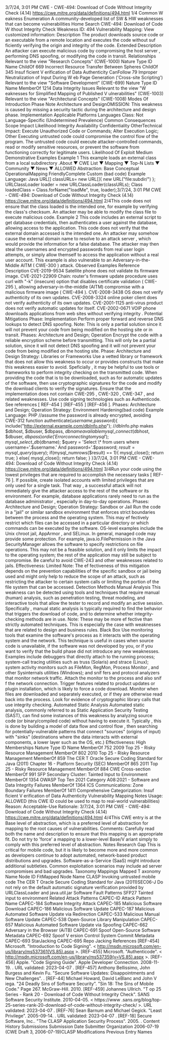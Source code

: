 3/7/24, 3:01 PM CWE - CWE-494: Download of Code Without Integrity Check (4.14)
https://cwe.mitre.org/data/deﬁnitions/494.html 1/4
Common W eakness Enumeration
A community-developed list of SW & HW weaknesses that can become
vulnerabilities
Home Search
CWE-494: Download of Code W ithout Integrity Check
Weakness ID: 494
Vulnerability Mapping: 
View customized information:
 Description
The product downloads source code or an executable from a remote location and executes the code without suf ficiently verifying the
origin and integrity of the code.
 Extended Description
An attacker can execute malicious code by compromising the host server , performing DNS spoofing, or modifying the code in transit.
 Relationships
 Relevant to the view "Research Concepts" (CWE-1000)
Nature Type ID Name
ChildOf 669 Incorrect Resource Transfer Between Spheres
ChildOf 345 Insuf ficient V erification of Data Authenticity
CanFollow 79 Improper Neutralization of Input During W eb Page Generation ('Cross-site Scripting')
 Relevant to the view "Software Development" (CWE-699)
Nature Type ID Name
MemberOf 1214 Data Integrity Issues
 Relevant to the view "W eaknesses for Simplified Mapping of Published V ulnerabilities" (CWE-1003)
 Relevant to the view "Architectural Concepts" (CWE-1008)
 Modes Of Introduction
Phase Note
Architecture and DesignOMISSION: This weakness is caused by missing a security tactic during the architecture and design
phase.
Implementation
 Applicable Platforms
Languages
Class: Not Language-Specific (Undetermined Prevalence)
 Common Consequences
Scope Impact Likelihood
Integrity
Availability
Confidentiality
OtherTechnical Impact: Execute Unauthorized Code or Commands; Alter Execution Logic; Other
Executing untrusted code could compromise the control flow of the program. The untrusted code
could execute attacker-controlled commands, read or modify sensitive resources, or prevent the
software from functioning correctly for legitimate users.
 Likelihood Of Exploit
Medium
 Demonstrative Examples
Example 1
This example loads an external class from a local subdirectory .About ▼ CWE List ▼ Mapping ▼ Top-N Lists ▼ Community ▼ News ▼
ALLOWED
Abstraction: Base
Conceptual OperationalMapping
FriendlyComplete Custom
(bad code) Example Language: Java 
URL[] classURLs= new URL[]{
new URL("file:subdir/")
};
URLClassLoader loader = new URLClassLoader(classURLs);
Class loadedClass = Class.forName("loadMe", true, loader);3/7/24, 3:01 PM CWE - CWE-494: Download of Code Without Integrity Check (4.14)
https://cwe.mitre.org/data/deﬁnitions/494.html 2/4This code does not ensure that the class loaded is the intended one, for example by verifying the class's checksum. An attacker may
be able to modify the class file to execute malicious code.
Example 2
This code includes an external script to get database credentials, then authenticates a user against the database, allowing access to
the application.
This code does not verify that the external domain accessed is the intended one. An attacker may somehow cause the external
domain name to resolve to an attack server , which would provide the information for a false database. The attacker may then steal the
usernames and encrypted passwords from real user login attempts, or simply allow themself to access the application without a real
user account.
This example is also vulnerable to an Adversary-in-the-Middle AITM ( CWE-300 ) attack.
 Observed Examples
Reference Description
CVE-2019-9534 Satellite phone does not validate its firmware image.
CVE-2021-22909 Chain: router's firmware update procedure uses curl with "-k" (insecure) option that disables certificate
validation ( CWE-295 ), allowing adversary-in-the-middle (AITM) compromise with a malicious firmware
image ( CWE-494 ).
CVE-2008-3438 OS does not verify authenticity of its own updates.
CVE-2008-3324 online poker client does not verify authenticity of its own updates.
CVE-2001-1125 anti-virus product does not verify automatic updates for itself.
CVE-2002-0671 VOIP phone downloads applications from web sites without verifying integrity .
 Potential Mitigations
Phase: Implementation
Perform proper forward and reverse DNS lookups to detect DNS spoofing.
Note: This is only a partial solution since it will not prevent your code from being modified on the hosting site or in transit.
Phases: Architecture and Design; Operation
Encrypt the code with a reliable encryption scheme before transmitting.
This will only be a partial solution, since it will not detect DNS spoofing and it will not prevent your code from being modified on
the hosting site.
Phase: Architecture and Design
Strategy: Libraries or Frameworks
Use a vetted library or framework that does not allow this weakness to occur or provides constructs that make this weakness
easier to avoid.
Speficially , it may be helpful to use tools or frameworks to perform integrity checking on the transmitted code.
When providing the code that is to be downloaded, such as for automatic updates of the software, then use
cryptographic signatures for the code and modify the download clients to verify the signatures. Ensure that the
implementation does not contain CWE-295 , CWE-320 , CWE-347 , and related weaknesses.
Use code signing technologies such as Authenticode. See references [ REF-454 ] [REF-455 ] [REF-456 ].
Phases: Architecture and Design; Operation
Strategy: Environment Hardening(bad code) Example Language: PHP 
//assume the password is already encrypted, avoiding CWE-312
function authenticate($username,$password){
include("http://external.example.com/dbInfo.php");
//dbInfo.php makes $dbhost, $dbuser, $dbpass, $dbname available
mysql\_connect($dbhost, $dbuser, $dbpass) or die ('Error connecting to mysql');
mysql\_select\_db($dbname);
$query = 'Select \* from users where username='.$username.' And password='.$password;
$result = mysql\_query($query);
if(mysql\_numrows($result) == 1){
mysql\_close();
return true;
}
else{
mysql\_close();
return false;
}
}3/7/24, 3:01 PM CWE - CWE-494: Download of Code Without Integrity Check (4.14)
https://cwe.mitre.org/data/deﬁnitions/494.html 3/4Run your code using the lowest privileges that are required to accomplish the necessary tasks [ REF-76 ]. If possible, create
isolated accounts with limited privileges that are only used for a single task. That way , a successful attack will not immediately
give the attacker access to the rest of the software or its environment. For example, database applications rarely need to run as
the database administrator , especially in day-to-day operations.
Phases: Architecture and Design; Operation
Strategy: Sandbox or Jail
Run the code in a "jail" or similar sandbox environment that enforces strict boundaries between the process and the operating
system. This may ef fectively restrict which files can be accessed in a particular directory or which commands can be executed
by the software.
OS-level examples include the Unix chroot jail, AppArmor , and SELinux. In general, managed code may provide some
protection. For example, java.io.FilePermission in the Java SecurityManager allows the software to specify restrictions on file
operations.
This may not be a feasible solution, and it only limits the impact to the operating system; the rest of the application may still be
subject to compromise.
Be careful to avoid CWE-243 and other weaknesses related to jails.
Effectiveness: Limited
Note: The ef fectiveness of this mitigation depends on the prevention capabilities of the specific sandbox or jail being used and
might only help to reduce the scope of an attack, such as restricting the attacker to certain system calls or limiting the portion of
the file system that can be accessed.
 Detection Methods
Manual Analysis
This weakness can be detected using tools and techniques that require manual (human) analysis, such as penetration testing,
threat modeling, and interactive tools that allow the tester to record and modify an active session.
Specifically , manual static analysis is typically required to find the behavior that triggers the download of code, and to determine
whether integrity-checking methods are in use.
Note: These may be more ef fective than strictly automated techniques. This is especially the case with weaknesses that are
related to design and business rules.
Black Box
Use monitoring tools that examine the software's process as it interacts with the operating system and the network. This
technique is useful in cases when source code is unavailable, if the software was not developed by you, or if you want to verify
that the build phase did not introduce any new weaknesses. Examples include debuggers that directly attach to the running
process; system-call tracing utilities such as truss (Solaris) and strace (Linux); system activity monitors such as FileMon,
RegMon, Process Monitor , and other Sysinternals utilities (Windows); and snif fers and protocol analyzers that monitor network
traffic.
Attach the monitor to the process and also snif f the network connection. Trigger features related to product updates or plugin
installation, which is likely to force a code download. Monitor when files are downloaded and separately executed, or if they are
otherwise read back into the process. Look for evidence of cryptographic library calls that use integrity checking.
Automated Static Analysis
Automated static analysis, commonly referred to as Static Application Security Testing (SAST), can find some instances of this
weakness by analyzing source code (or binary/compiled code) without having to execute it. Typically , this is done by building a
model of data flow and control flow , then searching for potentially-vulnerable patterns that connect "sources" (origins of input)
with "sinks" (destinations where the data interacts with external components, a lower layer such as the OS, etc.)
Effectiveness: High
 Memberships
Nature Type ID Name
MemberOf 752 2009 Top 25 - Risky Resource Management
MemberOf 802 2010 Top 25 - Risky Resource Management
MemberOf 859 The CER T Oracle Secure Coding Standard for Java (2011) Chapter 16 - Platform Security
(SEC)
MemberOf 865 2011 Top 25 - Risky Resource Management
MemberOf 884 CWE Cross-section
MemberOf 991 SFP Secondary Cluster: Tainted Input to Environment
MemberOf 1354 OWASP Top Ten 2021 Category A08:2021 - Software and Data Integrity Failures
MemberOf 1364 ICS Communications: Zone Boundary Failures
MemberOf 1411 Comprehensive Categorization: Insuf ficient V erification of Data Authenticity
 Vulnerability Mapping Notes
Usage: ALLOWED (this CWE ID could be used to map to real-world vulnerabilities)
Reason: Acceptable-Use
Rationale:
3/7/24, 3:01 PM CWE - CWE-494: Download of Code Without Integrity Check (4.14)
https://cwe.mitre.org/data/deﬁnitions/494.html 4/4This CWE entry is at the Base level of abstraction, which is a preferred level of abstraction for mapping to the root causes of
vulnerabilities.
Comments:
Carefully read both the name and description to ensure that this mapping is an appropriate fit. Do not try to 'force' a mapping to a
lower-level Base/V ariant simply to comply with this preferred level of abstraction.
 Notes
Research Gap
This is critical for mobile code, but it is likely to become more and more common as developers continue to adopt automated,
network-based product distributions and upgrades. Software-as-a-Service (SaaS) might introduce additional subtleties. Common
exploitation scenarios may include ad server compromises and bad upgrades.
 Taxonomy Mappings
Mapped T axonomy Name Node ID FitMapped Node Name
CLASP Invoking untrusted mobile code
The CER T Oracle Secure
Coding Standard for Java
(2011)SEC06-J Do not rely on the default automatic signature verification provided by
URLClassLoader and java.util.jar
Software Fault Patterns SFP27 Tainted input to environment
 Related Attack Patterns
CAPEC-ID Attack Pattern Name
CAPEC-184 Software Integrity Attack
CAPEC-185 Malicious Software Download
CAPEC-186 Malicious Software Update
CAPEC-187 Malicious Automated Software Update via Redirection
CAPEC-533 Malicious Manual Software Update
CAPEC-538 Open-Source Library Manipulation
CAPEC-657 Malicious Automated Software Update via Spoofing
CAPEC-662 Adversary in the Browser (AiTB)
CAPEC-691 Spoof Open-Source Software Metadata
CAPEC-692 Spoof V ersion Control System Commit Metadata
CAPEC-693 StarJacking
CAPEC-695 Repo Jacking
 References
[REF-454] Microsoft. "Introduction to Code Signing". < http://msdn.microsoft.com/en-us/library/ms537361(VS.85).aspx >.
[REF-455] Microsoft. "Authenticode". < http://msdn.microsoft.com/en-us/library/ms537359(v=VS.85).aspx >.
[REF-456] Apple. "Code Signing Guide". Apple Developer Connection. 2008-11-19.
. URL validated: 2023-04-07 .
[REF-457] Anthony Bellissimo, John Burgess and Kevin Fu. "Secure Software Updates: Disappointments and New Challenges".
.
[REF-44] Michael Howard, David LeBlanc and John V iega. "24 Deadly Sins of Software Security". "Sin 18: The Sins of Mobile
Code." Page 267. McGraw-Hill. 2010.
[REF-459] Johannes Ullrich. "T op 25 Series - Rank 20 - Download of Code Without Integrity Check". SANS Software Security
Institute. 2010-04-05. < https://www .sans.org/blog/top-25-series-rank-20-download-of-code-without-integrity-check/ >. URL
validated: 2023-04-07 .
[REF-76] Sean Barnum and Michael Gegick. "Least Privilege". 2005-09-14.
. URL
validated: 2023-04-07 .
[REF-18] Secure Software, Inc.. "The CLASP Application Security Process". 2005.
.
 Content History
 Submissions
Submission Date Submitter Organization
2006-07-19
(CWE Draft 3, 2006-07-19)CLASP
 Modifications
 Previous Entry Names